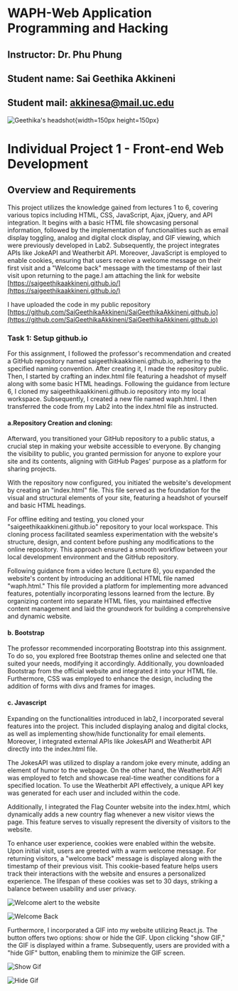 # WAPH-Web Application Programming and Hacking

## Instructor: Dr. Phu Phung

## Student name: Sai Geethika Akkineni

## Student mail: akkinesa@mail.uc.edu

![Geethika's headshot](img/headshot.png){width=150px height=150px}

# Individual Project 1 - Front-end Web Development 

## Overview and Requirements 

This project utilizes the knowledge gained from lectures 1 to 6, covering various topics including HTML, CSS, JavaScript, Ajax, jQuery, and API integration. It begins with a basic HTML file showcasing personal information, followed by the implementation of functionalities such as email display toggling, analog and digital clock display, and GIF viewing, which were previously developed in Lab2. Subsequently, the project integrates APIs like JokeAPI and Weatherbit API. Moreover, JavaScript is employed to enable cookies, ensuring that users receive a welcome message on their first visit and a "Welcome back" message with the timestamp of their last visit upon returning to the page.I am attaching the link for website [https://saigeethikaakkineni.github.io/](https://saigeethikaakkineni.github.io/)

I have uploaded the code in my public repository [https://github.com/SaiGeethikaAkkineni/SaiGeethikaAkkineni.github.io](https://github.com/SaiGeethikaAkkineni/SaiGeethikaAkkineni.github.io)


### Task 1: Setup github.io

For this assignment, I followed the professor's recommendation and created a GitHub repository named saigeethikaakkineni.github.io, adhering to the specified naming convention. After creating it, I made the repository public. Then, I started by crafting an index.html file featuring a headshot of myself along with some basic HTML headings. Following the guidance from lecture 6, I cloned my saigeethikaakkineni.github.io repository into my local workspace. Subsequently, I created a new file named waph.html. I then transferred the code from my Lab2 into the index.html file as instructed.


#### a.Repository Creation and cloning:

   Afterward, you transitioned your GitHub repository to a public status, a crucial step in making your website accessible to everyone. By changing the visibility to public, you granted permission for anyone to explore your site and its contents, aligning with GitHub Pages' purpose as a platform for sharing projects.

With the repository now configured, you initiated the website's development by creating an "index.html" file. This file served as the foundation for the visual and structural elements of your site, featuring a headshot of yourself and basic HTML headings.

For offline editing and testing, you cloned your "saigeethikaakkineni.github.io" repository to your local workspace. This cloning process facilitated seamless experimentation with the website's structure, design, and content before pushing any modifications to the online repository. This approach ensured a smooth workflow between your local development environment and the GitHub repository.

Following guidance from a video lecture (Lecture 6), you expanded the website's content by introducing an additional HTML file named "waph.html." This file provided a platform for implementing more advanced features, potentially incorporating lessons learned from the lecture. By organizing content into separate HTML files, you maintained effective content management and laid the groundwork for building a comprehensive and dynamic website.



####  b. Bootstrap

The professor recommended incorporating Bootstrap into this assignment. To do so, you explored free Bootstrap themes online and selected one that suited your needs, modifying it accordingly. Additionally, you downloaded Bootstrap from the official website and integrated it into your HTML file. Furthermore, CSS was employed to enhance the design, including the addition of forms with divs and frames for images.


#### c. Javascript

Expanding on the functionalities introduced in lab2, I incorporated several features into the project. This included displaying analog and digital clocks, as well as implementing show/hide functionality for email elements. Moreover, I integrated external APIs like JokesAPI and Weatherbit API directly into the index.html file.

The JokesAPI was utilized to display a random joke every minute, adding an element of humor to the webpage. On the other hand, the Weatherbit API was employed to fetch and showcase real-time weather conditions for a specified location. To use the Weatherbit API effectively, a unique API key was generated for each user and included within the code.

Additionally, I integrated the Flag Counter website into the index.html, which dynamically adds a new country flag whenever a new visitor views the page. This feature serves to visually represent the diversity of visitors to the website.

To enhance user experience, cookies were enabled within the website. Upon initial visit, users are greeted with a warm welcome message. For returning visitors, a "welcome back" message is displayed along with the timestamp of their previous visit. This cookie-based feature helps users track their interactions with the website and ensures a personalized experience. The lifespan of these cookies was set to 30 days, striking a balance between usability and user privacy.



![Welcome alert to the website](img/SS1.png)

![Welcome Back](img/SS2.png)

Furthermore, I incorporated a GIF into my website utilizing React.js. The button offers two options: show or hide the GIF. Upon clicking "show GIF," the GIF is displayed within a frame. Subsequently, users are provided with a "hide GIF" button, enabling them to minimize the GIF screen.

![Show Gif](img/SS3.png)

![Hide Gif](img/SS4.png)
